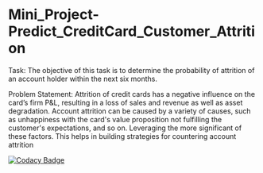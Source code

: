 # Mini_Project-Predict_CreditCard_Customer_Attrition

Task: The objective of this task is to determine the probability of attrition of an account holder within the next six months.

Problem Statement: Attrition of credit cards has a negative influence on the card’s firm P&L, resulting in a loss of sales and revenue as well as asset degradation. Account attrition can be caused by a variety of causes, such as unhappiness with the card's value proposition not fulfilling the customer's expectations, and so on. Leveraging the more significant of these factors. This helps in building strategies for countering account attrition

[![Codacy Badge](https://app.codacy.com/project/badge/Grade/34748477eb084f938e04379fac79842f)](https://www.codacy.com/gh/loveleen-amar/Mini_Project-Predict_CreditCard_Customer_Attrition/dashboard?utm_source=github.com&amp;utm_medium=referral&amp;utm_content=loveleen-amar/Mini_Project-Predict_CreditCard_Customer_Attrition&amp;utm_campaign=Badge_Grade)
